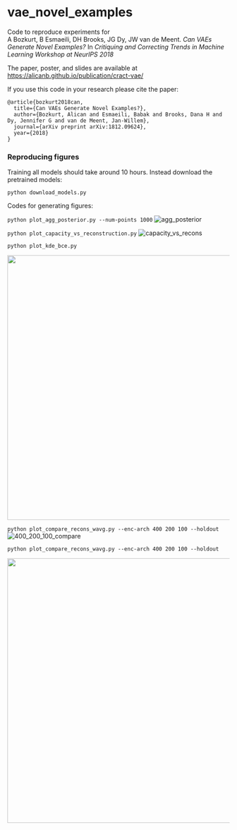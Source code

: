 # vae_novel_examples
Code to reproduce experiments for  
A Bozkurt, B Esmaeili, DH Brooks, JG Dy, JW van de Meent. *Can VAEs Generate Novel Examples?*
In _Critiquing and Correcting Trends in Machine Learning Workshop at NeurIPS 2018_

The paper, poster, and slides are available at https://alicanb.github.io/publication/cract-vae/


If you use this code in your research please cite the paper:
```
@article{bozkurt2018can,
  title={Can VAEs Generate Novel Examples?},
  author={Bozkurt, Alican and Esmaeili, Babak and Brooks, Dana H and Dy, Jennifer G and van de Meent, Jan-Willem},
  journal={arXiv preprint arXiv:1812.09624},
  year={2018}
}
```

### Reproducing figures
Training all models should take around 10 hours. Instead download the pretrained models:

```python download_models.py```

Codes for generating figures:

```python plot_agg_posterior.py --num-points 1000```
![agg_posterior](figures/agg_posterior.png)

```python plot_capacity_vs_reconstruction.py```
![capacity_vs_recons](figures/capacity_vs_recons.png)

```python plot_kde_bce.py```

<img src="figures/kde_bce.png" width="600">

```python plot_compare_recons_wavg.py --enc-arch 400 200 100 --holdout```
![400_200_100_compare](figures/400_200_100_compare.png)

```python plot_compare_recons_wavg.py --enc-arch 400 200 100 --holdout```

<img src="figures/400_200_100_perplexity.png" width="600">

